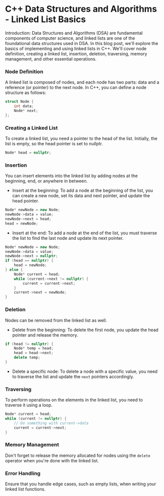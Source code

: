 # C++ Data Structures and Algorithms - Linked List Basics

Introduction:
Data Structures and Algorithms (DSA) are fundamental components of computer science, and linked lists are one of the foundational data structures used in DSA. In this blog post, we'll explore the basics of implementing and using linked lists in C++. We'll cover node definition, creating a linked list, insertion, deletion, traversing, memory management, and other essential operations.

### Node Definition
A linked list is composed of nodes, and each node has two parts: data and a reference (or pointer) to the next node. In C++, you can define a node structure as follows:

```cpp
struct Node {
    int data;
    Node* next;
};
```

### Creating a Linked List
To create a linked list, you need a pointer to the head of the list. Initially, the list is empty, so the head pointer is set to nullptr.

```cpp
Node* head = nullptr;
```

### Insertion
You can insert elements into the linked list by adding nodes at the beginning, end, or anywhere in between.

- Insert at the beginning:
  To add a node at the beginning of the list, you can create a new node, set its data and next pointer, and update the head pointer.

```cpp
Node* newNode = new Node;
newNode->data = value;
newNode->next = head;
head = newNode;
```

- Insert at the end:
  To add a node at the end of the list, you must traverse the list to find the last node and update its next pointer.

```cpp
Node* newNode = new Node;
newNode->data = value;
newNode->next = nullptr;
if (head == nullptr) {
    head = newNode;
} else {
    Node* current = head;
    while (current->next != nullptr) {
        current = current->next;
    }
    current->next = newNode;
}
```

### Deletion
Nodes can be removed from the linked list as well.

- Delete from the beginning:
  To delete the first node, you update the head pointer and release the memory.

```cpp
if (head != nullptr) {
    Node* temp = head;
    head = head->next;
    delete temp;
}
```

- Delete a specific node:
  To delete a node with a specific value, you need to traverse the list and update the `next` pointers accordingly.

### Traversing
To perform operations on the elements in the linked list, you need to traverse it using a loop.

```cpp
Node* current = head;
while (current != nullptr) {
    // Do something with current->data
    current = current->next;
}
```

### Memory Management
Don't forget to release the memory allocated for nodes using the `delete` operator when you're done with the linked list.

### Error Handling
Ensure that you handle edge cases, such as empty lists, when writing your linked list functions.

